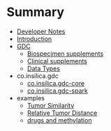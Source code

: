 # Summary

* [Developer Notes](README.md)
* [Introduction](introduction.md)
* [GDC](1_gdc/0_gdc.md)
  * [Biospecimen supplements](1_gdc/1_biospecimen_supplements.md)
  * [Clinical supplements](1_gdc/clinical_supplements.md)
  * [Data Types](1_gdc/data_types.md)
* co.insilica.gdc  
   * [co.insilica.gdc-core](1_gdc/2_a_client.md)
   * [co.insilica.gdc-spark](1_gdc/3_gdc-spark.md)
* examples
  * [Tumor Similarity](2_tumor_similarity/README.md)
  * [Relative Tumor Distance](2_tumor_similarity/relative_distance.md)
  * [drugs and methylation](drugs_and_methylation.md)

